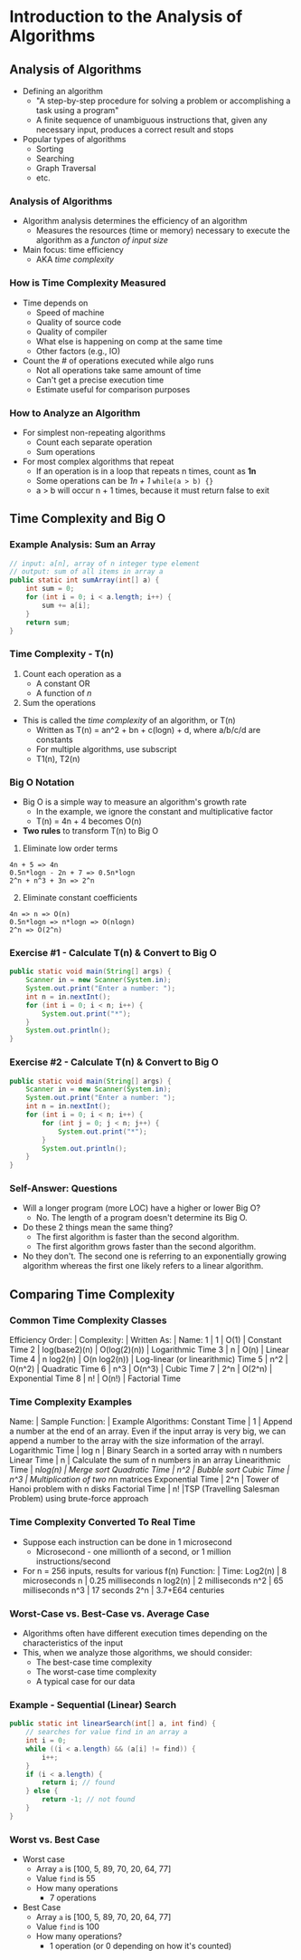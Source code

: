 # Introduction to the Analysis of Algorithms

## Analysis of Algorithms
* Defining an algorithm
  * "A step-by-step procedure for solving a problem or accomplishing a task using a program"
  * A finite sequence of unambiguous instructions that, given any necessary input, produces a correct result and stops
* Popular types of algorithms
  * Sorting
  * Searching
  * Graph Traversal
  * etc.

### Analysis of Algorithms
* Algorithm analysis determines the efficiency of an algorithm
  * Measures the resources (time or memory) necessary to execute the algorithm as a *functon of input size*
* Main focus: time efficiency
  * AKA *time complexity*

### How is Time Complexity Measured
* Time depends on
  * Speed of machine
  * Quality of source code
  * Quality of compiler
  * What else is happening on comp at the same time
  * Other factors (e.g., IO)
* Count the # of operations executed while algo runs
  * Not all operations take same amount of time
  * Can't get a precise execution time
  * Estimate useful for comparison purposes

### How to Analyze an Algorithm
* For simplest non-repeating algorithms
  * Count each separate operation 
  * Sum operations
* For most complex algorithms that repeat
  * If an operation is in a loop that repeats n times, count as **1n**
  * Some operations can be *1n + 1* `while(a > b) {}`
  * a > b will occur n + 1 times, because it must return false to exit

## Time Complexity and Big O
### Example Analysis: Sum an Array
```java
// input: a[n], array of n integer type element
// output: sum of all items in array a
public static int sumArray(int[] a) {
    int sum = 0;
    for (int i = 0; i < a.length; i++) {
        sum += a[i];
    }
    return sum;
}
```

### Time Complexity - T(n)
1. Count each operation as a
    * A constant OR
    * A function of *n*
2. Sum the operations
* This is called the *time complexity* of an algorithm, or T(n)
  * Written as T(n) = an^2 + bn + c(logn) + d, where a/b/c/d are constants
  * For multiple algorithms, use subscript
  * T1(n), T2(n)

### Big O Notation
* Big O is a simple way to measure an algorithm's growth rate
  * In the example, we ignore the constant and multiplicative factor
  * T(n) = 4n + 4 becomes O(n)
* **Two rules** to transform T(n) to Big O
1. Eliminate low order terms
``` 
4n + 5 => 4n
0.5n*logn - 2n + 7 => 0.5n*logn
2^n + n^3 + 3n => 2^n
```
2. Eliminate constant coefficients
``` 
4n => n => O(n)
0.5n*logn => n*logn => O(nlogn)
2^n => O(2^n)
```

### Exercise #1 - Calculate T(n) & Convert to Big O
```java
public static void main(String[] args) {
    Scanner in = new Scanner(System.in);
    System.out.print("Enter a number: ");
    int n = in.nextInt();
    for (int i = 0; i < n; i++) {
        System.out.print("*");
    } 
    System.out.println();
}
```

### Exercise #2 - Calculate T(n) & Convert to Big O
```java
public static void main(String[] args) {
    Scanner in = new Scanner(System.in);
    System.out.print("Enter a number: ");
    int n = in.nextInt();
    for (int i = 0; i < n; i++) {
        for (int j = 0; j < n; j++) {
            System.out.print("*");
        }
        System.out.println();
    }
}
```

### Self-Answer: Questions
* Will a longer program (more LOC) have a higher or lower Big O?
  * No. The length of a program doesn't determine its Big O. 
* Do these 2 things mean the same thing?
  * The first algorithm is faster than the second algorithm.
  * The first algorithm grows faster than the second algorithm.
* No they don't. The second one is referring to an exponentially growing algorithm whereas the first one likely refers to a linear algorithm.


## Comparing Time Complexity
### Common Time Complexity Classes
Efficiency Order: | Complexity: | Written As: | Name:
1 | 1 | O(1) | Constant Time 
2 | log(base2)(n) | O(log(2)(n)) | Logarithmic Time
3 | n | O(n) | Linear Time
4 | n log2(n) | O(n log2(n)) | Log-linear (or linearithmic) Time
5 | n^2 | O(n^2) | Quadratic Time 
6 | n^3 | O(n^3) | Cubic Time 
7 | 2^n | O(2^n) | Exponential Time
8 | n! | O(n!) | Factorial Time

### Time Complexity Examples
Name: | Sample Function: | Example Algorithms:
Constant Time | 1 | Append a number at the end of an array. Even if the input array is very big, we can append a number to the array with the size information of the arrayl.
Logarithmic Time | log n | Binary Search in a sorted array with n numbers
Linear Time | n | Calculate the sum of n numbers in an array
Linearithmic Time | n*log(n) | Merge sort
Quadratic Time | n^2 | Bubble sort
Cubic Time | n^3 | Multiplication of two n*n matrices
Exponential Time | 2^n | Tower of Hanoi problem with n disks
Factorial Time | n! |TSP (Travelling Salesman Problem) using brute-force approach

### Time Complexity Converted To Real Time
* Suppose each instruction can be done in 1 microsecond
  * Microsecond - one millionth of a second, or 1 million instructions/second
* For n = 256 inputs, results for various f(n)
Function: | Time:
Log2(n) | 8 microseconds
n | 0.25 milliseconds
n log2(n) | 2 milliseconds
n^2 | 65 milliseconds
n^3 | 17 seconds
2^n | 3.7+E64 centuries

### Worst-Case vs. Best-Case vs. Average Case
* Algorithms often have different execution times depending on the characteristics of the input
* This, when we analyze those algorithms, we should consider:
  * The best-case time complexity
  * The worst-case time complexity
  * A typical case for our data

### Example - Sequential (Linear) Search
```java
public static int linearSearch(int[] a, int find) {
    // searches for value find in an array a
    int i = 0;
    while ((i < a.length) && (a[i] != find)) {
        i++;
    }
    if (i < a.length) {
        return i; // found
    } else {
        return -1; // not found
    }
}
```

### Worst vs. Best Case
* Worst case
  * Array `a` is [100, 5, 89, 70, 20, 64, 77]
  * Value `find` is 55
  * How many operations
    * 7 operations
* Best Case
  * Array `a` is [100, 5, 89, 70, 20, 64, 77]
  * Value `find` is 100
  * How many operations?
    * 1 operation (or 0 depending on how it's counted)

